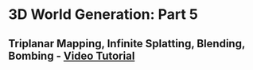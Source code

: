 # 3D World Generation: Part 5
## Triplanar Mapping, Infinite Splatting, Blending, Bombing - [Video Tutorial](https://youtu.be/rNuDkDhadfU)
